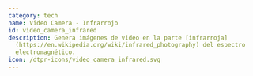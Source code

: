 ```yaml
---
category: tech
name: Video Camera - Infrarrojo
id: video_camera_infrared
description: Genera imágenes de video en la parte [infrarroja]
  (https://en.wikipedia.org/wiki/infrared_photography) del espectro
  electromagnético.
icon: /dtpr-icons/video_camera_infrared.svg
---
```

